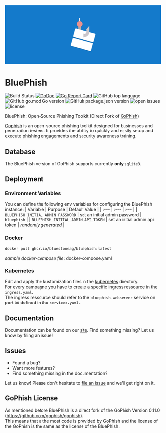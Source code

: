 ![BluePhish Logo Wallpaper](docs/images/bluephish_logo_wallpaper.png)

BluePhish
=======

![Build Status](https://github.com/bluestoneag/bluephish/workflows/CI/badge.svg) 
[![GoDoc](https://godoc.org/github.com/gophish/gophish?status.svg)](https://godoc.org/github.com/gophish/gophish) 
[![Go Report Card](https://goreportcard.com/badge/github.com/bluestoneag/bluephish)](https://goreportcard.com/report/github.com/bluestoneag/bluephish) 
![GitHub top language](https://img.shields.io/github/languages/top/bluestoneag/bluephish) 
![GitHub go.mod Go version](https://img.shields.io/github/go-mod/go-version/bluestoneag/bluephish) 
![GitHub package.json version](https://img.shields.io/github/package-json/v/bluestoneag/bluephish) 
![open issues](https://img.shields.io/github/issues-raw/bluestoneag/bluephish) 
![license](https://img.shields.io/github/license/bluestoneag/bluephish) 


BluePhish: Open-Source Phishing Toolkit (Direct Fork of [GoPhish](https://github.com/gophish/gophish))

[Gophish](https://getgophish.com) is an open-source phishing toolkit designed for businesses and penetration testers. It provides the ability to quickly and easily setup and execute phishing engagements and security awareness training.

## Database

The BluePhish version of GoPhish supports currently **only** `sqlite3`.

## Deployment

### Environment Variables

You can define the following env variables for configuring the BluePhish instance:
| Variable | Purpose | Default Value |
| :--- | :--- | :--- |
| `BLUEPHISH_INITIAL_ADMIN_PASSWORD` | set an initial admin password | `bluephish` |
| `BLUEPHISH_INITIAL_ADMIN_API_TOKEN` | set an initial admin api token | *randomly generated* | 

### Docker
```bash
docker pull ghcr.io/bluestoneag/bluephish:latest
```

*sample docker-compose file*: [docker-compose.yaml](docs/deployment/docker/docker-compose.yaml)

### Kubernetes
Edit and apply the kustomization files in the [kubernetes](docs/deployment/kubernetes) directory.  
For every campagne you have to create a specific ingress ressource in the `ingress.yaml`.  
The ingress ressource should refer to the `bluephish-webserver` service on port `80` defined in the `services.yaml`.

## Documentation

Documentation can be found on our [site](https://bluestoneag.github.io/bluephish). Find something missing? Let us know by filing an issue!

## Issues

- Found a bug? 
- Want more features?  
- Find something missing in the documentation?  

Let us know! Please don't hesitate to [file an issue](https://github.com/bluestoneag/bluephish/issues/new) and we'll get right on it.

## GoPhish License
As mentioned before BluePhish is a direct fork of the GoPhish Version 0.11.0 (https://github.com/gophish/gophish).  
This means that a the most code is provided by GoPhish and the license of the GoPhish is the same as the license of the BluePhish.